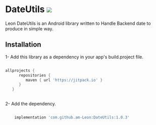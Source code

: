 # DateUtils [![](https://jitpack.io/v/am-Leon/DateUtils.svg)](https://jitpack.io/#am-Leon/DateUtils)

Leon DateUtils is an Android library written to Handle Backend date to produce in simple way.

## Installation

1- Add this library as a dependency in your app's build.project file.

```groovy

allprojects {  
      repositories {  
         maven { url 'https://jitpack.io' }  
      }  
   }  
   
   ```

2- Add the dependency.

```groovy

    implementation 'com.github.am-Leon:DateUtils:1.0.3'

```
